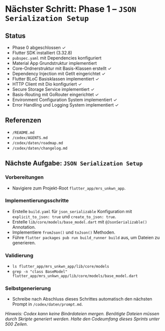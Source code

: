 # Nächster Schritt: Phase 1 – `JSON Serialization Setup`

## Status
- Phase 0 abgeschlossen ✓
- Flutter SDK installiert (3.32.8)
- `pubspec.yaml` mit Dependencies konfiguriert
- Material App Grundstruktur implementiert
- Core-Ordnerstruktur mit Basis-Klassen erstellt ✓
- Dependency Injection mit GetIt eingerichtet ✓
- Flutter BLoC Basisklassen implementiert ✓
- HTTP Client mit Dio konfiguriert ✓
- Secure Storage Service implementiert ✓
- Basis-Routing mit GoRouter eingerichtet ✓
- Environment Configuration System implementiert ✓
- Error Handling und Logging System implementiert ✓

## Referenzen
- `/README.md`
- `/codex/AGENTS.md`
- `/codex/daten/roadmap.md`
- `/codex/daten/changelog.md`

## Nächste Aufgabe: `JSON Serialization Setup`

### Vorbereitungen
- Navigiere zum Projekt-Root `flutter_app/mrs_unkwn_app`.

### Implementierungsschritte
- Erstelle `build.yaml` für `json_serializable` Konfiguration mit `explicit_to_json: true` und `create_to_json: true`.
- Erstelle `lib/core/models/base_model.dart` mit `@JsonSerializable()` Annotation.
- Implementiere `fromJson()` und `toJson()` Methoden.
- Führe `flutter packages pub run build_runner build` aus, um Dateien zu generieren.

### Validierung
- `ls flutter_app/mrs_unkwn_app/lib/core/models`
- `grep -n "class BaseModel" flutter_app/mrs_unkwn_app/lib/core/models/base_model.dart`

### Selbstgenerierung
- Schreibe nach Abschluss dieses Schrittes automatisch den nächsten Prompt in `/codex/daten/prompt.md`.

*Hinweis: Codex kann keine Binärdateien mergen. Benötigte Dateien müssen durch Skripte generiert werden. Halte den Codeumfang dieses Sprints unter 500 Zeilen.*
